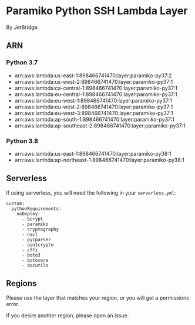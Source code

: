 # Paramiko Python SSH Lambda Layer
By JetBridge.

## ARN
### Python 3.7
- arn:aws:lambda:us-east-1:898466741470:layer:paramiko-py37:2
- arn:aws:lambda:us-west-2:898466741470:layer:paramiko-py37:1
- arn:aws:lambda:ca-central-1:898466741470:layer:paramiko-py37:1
- arn:aws:lambda:eu-central-1:898466741470:layer:paramiko-py37:1
- arn:aws:lambda:eu-west-1:898466741470:layer:paramiko-py37:1
- arn:aws:lambda:eu-west-2:898466741470:layer:paramiko-py37:1
- arn:aws:lambda:eu-west-3:898466741470:layer:paramiko-py37:1
- arn:aws:lambda:ap-south-1:898466741470:layer:paramiko-py37:1
- arn:aws:lambda:ap-southeast-2:898466741470:layer:paramiko-py37:1
### Python 3.8
- arn:aws:lambda:us-east-1:898466741470:layer:paramiko-py38:1
- arn:aws:lambda:ap-northeast-1:898466741470:layer:paramiko-py38:1

## Serverless
If using serverless, you will need the following in your `serverless.yml`:
```
custom:
  pythonRequirements:
    noDeploy:
      - bcrypt
      - paramiko
      - cryptography
      - nacl
      - pycparser
      - asn1crypto
      - cffi
      - boto3
      - botocore
      - docutils
```

## Regions
Please use the layer that matches your region, or you will get a permissions error.

If you desire another region, please open an issue.
